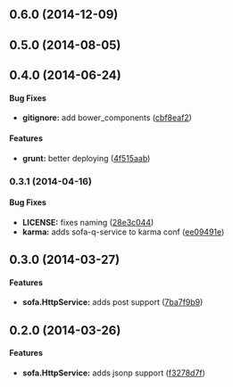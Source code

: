 <a name="0.6.0"></a>
## 0.6.0 (2014-12-09)


<a name="0.5.0"></a>
## 0.5.0 (2014-08-05)


<a name="0.4.0"></a>
## 0.4.0 (2014-06-24)


#### Bug Fixes

* **gitignore:** add bower_components ([cbf8eaf2](https://github.com/sofa/sofa-http-service/commit/cbf8eaf2bc3178d6b535ed9e4396c7e7a945df83))


#### Features

* **grunt:** better deploying ([4f515aab](https://github.com/sofa/sofa-http-service/commit/4f515aab0e09e154112ccdb1c6c6c92924306bb1))


<a name="0.3.1"></a>
### 0.3.1 (2014-04-16)


#### Bug Fixes

* **LICENSE:** fixes naming ([28e3c044](https://github.com/sofa/sofa-http-service/commit/28e3c044f9604ecc769929275c75d0bef5c21fe9))
* **karma:** adds sofa-q-service to karma conf ([ee09491e](https://github.com/sofa/sofa-http-service/commit/ee09491e1de7bb246733a3b1eee08618e93f522b))


<a name="0.3.0"></a>
## 0.3.0 (2014-03-27)


#### Features

* **sofa.HttpService:** adds post support ([7ba7f9b9](https://github.com/sofa/sofa-http-service/commit/7ba7f9b95f4a35b521c2c5e9768ec8bee9c755b1))


<a name="0.2.0"></a>
## 0.2.0 (2014-03-26)


#### Features

* **sofa.HttpService:** adds jsonp support ([f3278d7f](https://github.com/sofa/sofa-http-service/commit/f3278d7f2b76e139e19151ec572fca438ec0163e))

